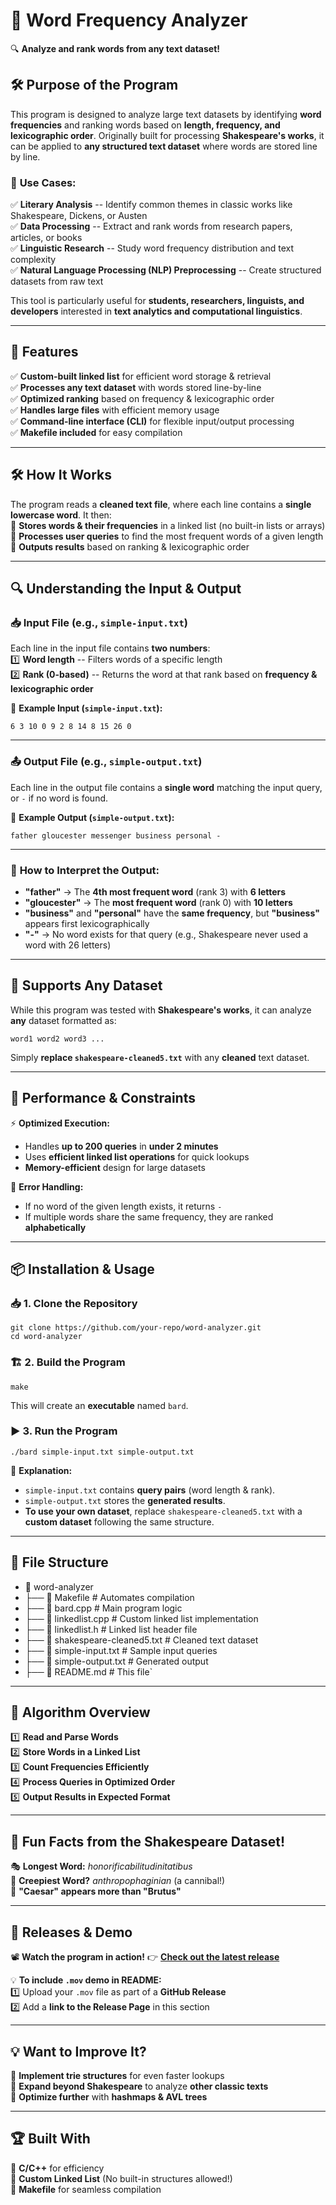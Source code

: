📖 Word Frequency Analyzer
==========================

🔍 **Analyze and rank words from any text dataset!**

🛠 Purpose of the Program
-------------------------

This program is designed to analyze large text datasets by identifying **word frequencies** and ranking words based on **length, frequency, and lexicographic order**. Originally built for processing **Shakespeare's works**, it can be applied to **any structured text dataset** where words are stored line by line.

### 🔹 **Use Cases:**

✅ **Literary Analysis** -- Identify common themes in classic works like Shakespeare, Dickens, or Austen\
✅ **Data Processing** -- Extract and rank words from research papers, articles, or books\
✅ **Linguistic Research** -- Study word frequency distribution and text complexity\
✅ **Natural Language Processing (NLP) Preprocessing** -- Create structured datasets from raw text

This tool is particularly useful for **students, researchers, linguists, and developers** interested in **text analytics and computational linguistics**.

* * * * *

📌 Features
-----------

✅ **Custom-built linked list** for efficient word storage & retrieval\
✅ **Processes any text dataset** with words stored line-by-line\
✅ **Optimized ranking** based on frequency & lexicographic order\
✅ **Handles large files** with efficient memory usage\
✅ **Command-line interface (CLI)** for flexible input/output processing\
✅ **Makefile included** for easy compilation

* * * * *

🛠 How It Works
---------------

The program reads a **cleaned text file**, where each line contains a **single lowercase word**. It then:\
🔹 **Stores words & their frequencies** in a linked list (no built-in lists or arrays)\
🔹 **Processes user queries** to find the most frequent words of a given length\
🔹 **Outputs results** based on ranking & lexicographic order

* * * * *

🔍 Understanding the Input & Output
-----------------------------------

### 📥 **Input File (e.g., `simple-input.txt`)**

Each line in the input file contains **two numbers**:\
1️⃣ **Word length** -- Filters words of a specific length\
2️⃣ **Rank (0-based)** -- Returns the word at that rank based on **frequency & lexicographic order**

📌 **Example Input (`simple-input.txt`):**

`6 3
10 0
9 2
8 14
8 15
26 0`

* * * * *

### 📤 **Output File (e.g., `simple-output.txt`)**

Each line in the output file contains a **single word** matching the input query, or `-` if no word is found.

📌 **Example Output (`simple-output.txt`):**

`father
gloucester
messenger
business
personal
-`

* * * * *

### 📌 **How to Interpret the Output:**

-   **"father"** → The **4th most frequent word** (rank 3) with **6 letters**
-   **"gloucester"** → The **most frequent word** (rank 0) with **10 letters**
-   **"business"** and **"personal"** have the **same frequency**, but **"business"** appears first lexicographically
-   **"-"** → No word exists for that query (e.g., Shakespeare never used a word with 26 letters)

* * * * *

🔄 Supports Any Dataset
-----------------------

While this program was tested with **Shakespeare's works**, it can analyze **any** dataset formatted as:

`word1
word2
word3
...`

Simply **replace `shakespeare-cleaned5.txt`** with any **cleaned** text dataset.

* * * * *

🚀 Performance & Constraints
----------------------------

⚡ **Optimized Execution:**

-   Handles **up to 200 queries** in **under 2 minutes**
-   Uses **efficient linked list operations** for quick lookups
-   **Memory-efficient** design for large datasets

🔹 **Error Handling:**

-   If no word of the given length exists, it returns `-`
-   If multiple words share the same frequency, they are ranked **alphabetically**

* * * * *

📦 Installation & Usage
-----------------------

### 📥 1. Clone the Repository

`git clone https://github.com/your-repo/word-analyzer.git`  
`cd word-analyzer`

### 🏗 2. Build the Program

`make`

This will create an **executable** named `bard`.

### ▶️ 3. Run the Program

`./bard simple-input.txt simple-output.txt`

📌 **Explanation:**

-   `simple-input.txt` contains **query pairs** (word length & rank).
-   `simple-output.txt` stores the **generated results**.
-   **To use your own dataset**, replace `shakespeare-cleaned5.txt` with a **custom dataset** following the same structure.

* * * * *

📂 File Structure
-----------------

- 📂 word-analyzer
- ├── 📄 Makefile               # Automates compilation
- ├── 📄 bard.cpp               # Main program logic
- ├── 📄 linkedlist.cpp         # Custom linked list implementation
- ├── 📄 linkedlist.h           # Linked list header file
- ├── 📄 shakespeare-cleaned5.txt # Cleaned text dataset
- ├── 📄 simple-input.txt       # Sample input queries
- ├── 📄 simple-output.txt      # Generated output
- ├── 📄 README.md              # This file`

* * * * *

🎯 Algorithm Overview
---------------------

1️⃣ **Read and Parse Words**\
2️⃣ **Store Words in a Linked List**\
3️⃣ **Count Frequencies Efficiently**\
4️⃣ **Process Queries in Optimized Order**\
5️⃣ **Output Results in Expected Format**

* * * * *

📜 Fun Facts from the Shakespeare Dataset!
------------------------------------------

🎭 **Longest Word:** *honorificabilitudinitatibus*\
🧛 **Creepiest Word?** *anthropophaginian* (a cannibal!)\
🤴 **"Caesar" appears more than "Brutus"**

* * * * *

🚀 Releases & Demo
------------------

📽 **Watch the program in action!** 👉 **[Check out the latest release](https://github.com/your-repo/releases)**

💡 **To include `.mov` demo in README:**\
1️⃣ Upload your `.mov` file as part of a **GitHub Release**\
2️⃣ Add a **link to the Release Page** in this section

* * * * *

💡 Want to Improve It?
----------------------

🔹 **Implement trie structures** for even faster lookups\
🔹 **Expand beyond Shakespeare** to analyze **other classic texts**\
🔹 **Optimize further** with **hashmaps & AVL trees**

* * * * *

🏆 Built With
-------------

🔹 **C/C++** for efficiency\
🔹 **Custom Linked List** (No built-in structures allowed!)\
🔹 **Makefile** for seamless compilation

